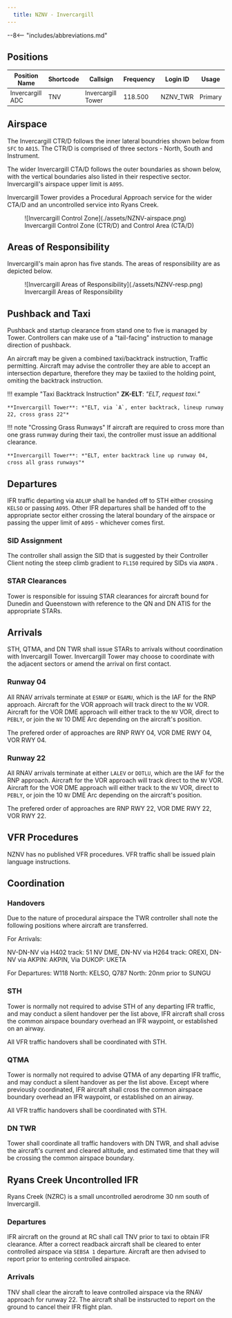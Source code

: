 ```yaml
---
  title: NZNV - Invercargill
---
```


--8<-- "includes/abbreviations.md"

## Positions

| Position Name  | Shortcode  | Callsign        | Frequency   | Login ID       | Usage      |
| -------------- | ---------- | --------------- | ----------- | ---------------| ---------- |
| Invercargill ADC    | TNV        | Invercargill Tower   | 118.500     | NZNV_TWR       | Primary    |

## Airspace

The Invercargill CTR/D follows the inner lateral boundries shown below from `SFC` to `A015`. The CTR/D is comprised of three sectors - North, South and Instrument. 

The wider Invercargill CTA/D follows the outer boundaries as shown below, with the vertical boundaries also listed in their respective sector. Invercargill's airspace upper limit is `A095`.

Invercargill Tower provides a Procedural Approach service for the wider CTA/D and an uncontrolled service into Ryans Creek.

<figure markdown>
  ![Invercargill Control Zone](./assets/NZNV-airspace.png) 
  <figcaption>Invercargill Control Zone (CTR/D) and Control Area (CTA/D)</figcaption>
</figure>

## Areas of Responsibility

Invercargill's main apron has five stands. The areas of responsibility are as depicted below.

<figure markdown>
  ![Invercargill Areas of Responsibility](./assets/NZNV-resp.png) 
  <figcaption>Invercargill Areas of Responsibility</figcaption>
</figure>

## Pushback and Taxi

Pushback and startup clearance from stand one to five is managed by Tower. Controllers can make use of a "tail-facing" instruction to manage direction of pushback. 

An aircraft may be given a combined taxi/backtrack instruction, Traffic permitting. Aircraft may advise the controller they are able to accept an intersection departure, therefore they may be taxiied to the holding point, omiting the backtrack instruction.

!!! example "Taxi Backtrack Instruction"
    **ZK-ELT**: *"ELT, request taxi."*

    **Invercargill Tower**: *"ELT, via `A`, enter backtrack, lineup runway 22, cross grass 22"*

!!! note "Crossing Grass Runways"
    If aircraft are required to cross more than one grass runway during their taxi, the controller must issue an additional clearance.

    **Invercargill Tower**: *"ELT, enter backtrack line up runway 04, cross all grass runways"*

## Departures
IFR traffic departing via `ADLUP` shall be handed off to STH either crossing `KELSO` or passing `A095`. Other IFR departures shall be handed off to the appropriate sector either crossing the lateral boundary of the airspace or passing the upper limit of `A095` - whichever comes first.

### SID Assignment

The controller shall assign the SID that is suggested by their Controller Client noting the steep climb gradient to `FL150` required by SIDs via `ANOPA` .

### STAR Clearances 

Tower is responsible for issuing STAR clearances for aircraft bound for Dunedin and Queenstown with reference to the QN and DN ATIS for the appropriate STARs.

## Arrivals
STH, QTMA, and DN TWR shall issue STARs to arrivals without coordination with Invercargill Tower. Invercargill Tower may choose to coordinate with the adjacent sectors or amend the arrival on first contact.

### Runway 04
All RNAV arrivals terminate at `ESNUP` or `EGAMU`, which is the IAF for the RNP approach. Aircraft for the VOR approach will track direct to the `NV` VOR. Aircraft for the VOR DME approach will either track to the `NV` VOR, direct to `PEBLY`, or join the `NV` 10 DME Arc depending on the aircraft's position.

The prefered order of approaches are RNP RWY 04, VOR DME RWY 04, VOR RWY 04.

### Runway 22
All RNAV arrivals terminate at either `LALEV` or `DOTLU`, which are the IAF for the RNP approach. Aircraft for the VOR approach will track direct to the `NV` VOR. Aircraft for the VOR DME approach will either track to the `NV` VOR, direct to `PEBLY`, or join the 10 `NV` DME Arc depending on the aircraft's position.

The prefered order of approaches are RNP RWY 22, VOR DME RWY 22, VOR RWY 22.

## VFR Procedures
NZNV has no published VFR procedures. VFR traffic shall be issued plain language instructions.

## Coordination

### Handovers

Due to the nature of procedural airspace the TWR controller shall note the following positions where aircraft are transferred. 

For Arrivals:

NV-DN-NV via H402 track: 51 NV DME, 
DN-NV via H264 track: OREXI, 
DN-NV via AKPIN: AKPIN, 
Via DUKOP: UKETA

For Departures:
W118 North: KELSO, 
Q787 North: 20nm prior to SUNGU


### STH

Tower is normally not required to advise STH of any departing IFR traffic, and may conduct a silent handover per the list above, IFR aircraft shall cross the common airspace boundary overhead an IFR waypoint, or established on an airway.

All VFR traffic handovers shall be coordinated with STH. 

### QTMA
Tower is normally not required to advise QTMA of any departing IFR traffic, and may conduct a silent handover as per the list above. Except where previously coordinated, IFR aircraft shall cross the common airspace boundary overhead an IFR waypoint, or established on an airway.

All VFR traffic handovers shall be coordinated with STH. 

### DN TWR

Tower shall coordinate all traffic handovers with DN TWR, and shall advise the aircraft's current and cleared altitude, and estimated time that they will be crossing the common airspace boundary. 

## Ryans Creek Uncontrolled IFR
Ryans Creek (NZRC) is a small uncontrolled aerodrome 30 nm south of Invercargill.

### Departures

IFR aircraft on the ground at RC shall call TNV prior to taxi to obtain IFR clearance. After a correct readback aircraft shall be cleared to enter controlled airspace via `SEBSA 1` departure. Aircraft are then advised to report prior to entering controlled airspace. 

### Arrivals

TNV shall clear the aircraft to leave controlled airspace via the RNAV approach for runway 22. The aircraft shall be instsructed to report on the ground to cancel their IFR flight plan.